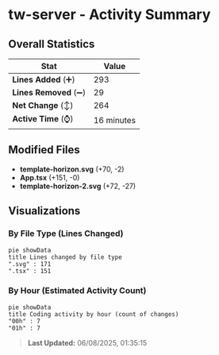 # tw-server - Activity Summary 

## Overall Statistics

| Stat                   | Value                                                             |
| ---------------------- | ----------------------------------------------------------------- |
| **Lines Added** (➕)   | 293                                          |
| **Lines Removed** (➖) | 29                                        |
| **Net Change** (↕)    | 264                |
| **Active Time** (⌚)   | 16 minutes |


## Modified Files
- **template-horizon.svg** (+70, -2)
- **App.tsx** (+151, -0)
- **template-horizon-2.svg** (+72, -27)

## Visualizations

### By File Type (Lines Changed)

```mermaid
pie showData
title Lines changed by file type
".svg" : 171
".tsx" : 151
```

### By Hour (Estimated Activity Count)

```mermaid
pie showData
title Coding activity by hour (count of changes)
"00h" : 7
"01h" : 7
```


> **Last Updated:** 06/08/2025, 01:35:15